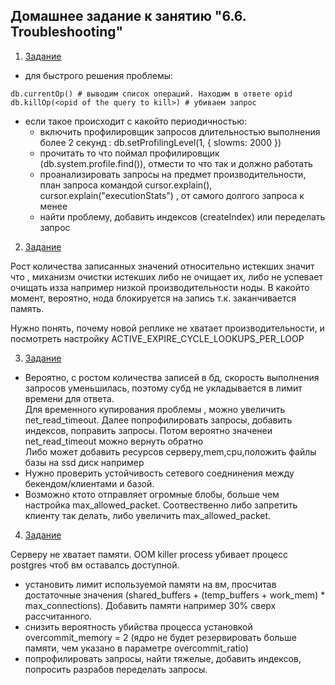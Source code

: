 ## Домашнее задание к занятию "6.6. Troubleshooting"

1. [Задание](https://github.com/netology-code/virt-homeworks/tree/master/06-db-06-troobleshooting#%D0%B7%D0%B0%D0%B4%D0%B0%D1%87%D0%B0-1)  

* для быстрого решения проблемы:

```shell
db.currentOp() # выводим список операций. Находим в ответе opid
db.killOp(<opid of the query to kill>) # убиваем запрос
```

* если такое происходит с какойто периодичностью:
  * включить профилировщик запросов длительностью выполнения более 2 секунд : db.setProfilingLevel(1, { slowms: 2000 })  
  * прочитать то что поймал профилировщик (db.system.profile.find()), отмести то что так и должно работать  
  * проанализировать запросы на предмет производительности, план запроса командой cursor.explain(), cursor.explain("executionStats") , от самого долгого запроса к менее
  * найти проблему, добавить индексов (createIndex) или переделать запрос

2. [Задание](https://github.com/netology-code/virt-homeworks/tree/master/06-db-06-troobleshooting#%D0%B7%D0%B0%D0%B4%D0%B0%D1%87%D0%B0-2)  

Рост количества записанных значений относительно истекших значит что , миханизм очистки истекших либо не очищает их, либо не успевает очищать изза например низкой производительности ноды. В какойто момент, вероятно, нода блокируется на запись т.к. заканчивается память.  

Нужно понять, почему новой реплике не хватает производительности, и посмотреть настройку ACTIVE_EXPIRE_CYCLE_LOOKUPS_PER_LOOP 

3. [Задание](https://github.com/netology-code/virt-homeworks/tree/master/06-db-06-troobleshooting#%D0%B7%D0%B0%D0%B4%D0%B0%D1%87%D0%B0-3)  

* Вероятно, с ростом количества записей в бд, скорость выполнения запросов уменьшилась, поэтому субд не укладывается в лимит времени для ответа.  
  Для временного купирования проблемы , можно увеличить net_read_timeout. Далее попрофилировать запросы, добавить индексов, поправить запросы. Потом вероятно значенеи net_read_timeout можно вернуть обратно  
  Либо может добавить ресурсов серверу,mem,cpu,положить файлы базы на ssd диск например 
* Нужно проверить устойчивость сетевого соеднинения между бекендом/клиентами и базой.
* Возможно ктото отправляет огромные блобы, больше чем настройка  max_allowed_packet. Соотвественно либо запретить клиенту так делать, либо увеличить  max_allowed_packet.


4. [Задание](https://github.com/netology-code/virt-homeworks/tree/master/06-db-06-troobleshooting#%D0%B7%D0%B0%D0%B4%D0%B0%D1%87%D0%B0-4)  

Серверу не хватает памяти. OOM killer process убивает процесс postgres чтоб вм оставалсь доступной.

* установить лимит используемой памяти на вм, просчитав достаточные значения (shared_buffers + (temp_buffers + work_mem) * max_connections). Добавить памяти например 30% сверх рассчитанного.
* снизить вероятность убийства процесса установкой overcommit_memory = 2 (ядро не будет резервировать больше памяти, чем указано в параметре overcommit_ratio)
* попрофилировать запросы, найти тяжелые, добавить индексов, попросить разрабов переделать запросы.
